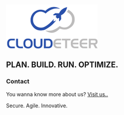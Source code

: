 ![cdt](https://raw.githubusercontent.com/cloudeteer/blog/master/images/CDT_250x120.png)

## PLAN. BUILD. RUN. OPTIMIZE.

### Contact

You wanna know more about us? [Visit us..](https://cloudeteer.de) 

Secure. Agile. Innovative.
